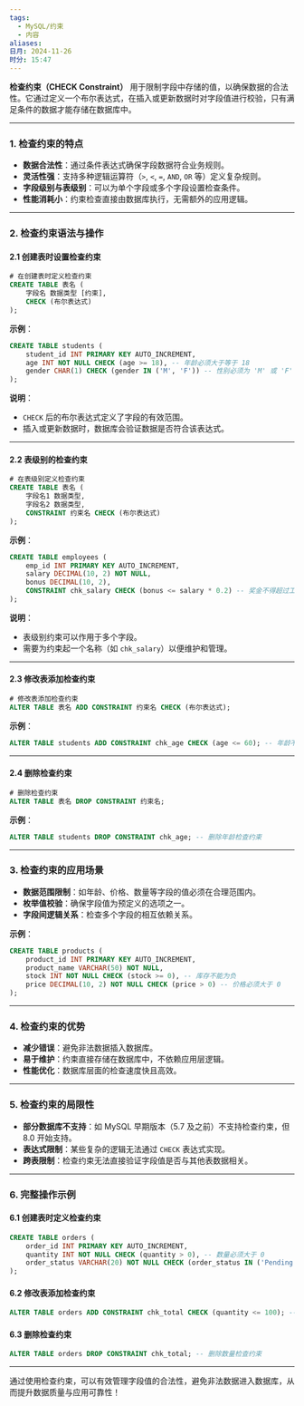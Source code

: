 ```yaml
---
tags:
  - MySQL/约束
  - 内容
aliases: 
日月: 2024-11-26
时分: 15:47
---
```

**检查约束（CHECK Constraint）** 用于限制字段中存储的值，以确保数据的合法性。它通过定义一个布尔表达式，在插入或更新数据时对字段值进行校验，只有满足条件的数据才能存储在数据库中。

---

### **1. 检查约束的特点**

- **数据合法性**：通过条件表达式确保字段数据符合业务规则。
- **灵活性强**：支持多种逻辑运算符（`>`, `<`, `=`, `AND`, `OR` 等）定义复杂规则。
- **字段级别与表级别**：可以为单个字段或多个字段设置检查条件。
- **性能消耗小**：约束检查直接由数据库执行，无需额外的应用逻辑。

---

### **2. 检查约束语法与操作**

#### **2.1 创建表时设置检查约束**

```sql
# 在创建表时定义检查约束
CREATE TABLE 表名 (
    字段名 数据类型 [约束],
    CHECK (布尔表达式)
);
```

**示例**：

```sql
CREATE TABLE students (
    student_id INT PRIMARY KEY AUTO_INCREMENT,
    age INT NOT NULL CHECK (age >= 18), -- 年龄必须大于等于 18
    gender CHAR(1) CHECK (gender IN ('M', 'F')) -- 性别必须为 'M' 或 'F'
);
```

**说明**：

- `CHECK` 后的布尔表达式定义了字段的有效范围。
- 插入或更新数据时，数据库会验证数据是否符合该表达式。

---

#### **2.2 表级别的检查约束**

```sql
# 在表级别定义检查约束
CREATE TABLE 表名 (
    字段名1 数据类型,
    字段名2 数据类型,
    CONSTRAINT 约束名 CHECK (布尔表达式)
);
```

**示例**：

```sql
CREATE TABLE employees (
    emp_id INT PRIMARY KEY AUTO_INCREMENT,
    salary DECIMAL(10, 2) NOT NULL,
    bonus DECIMAL(10, 2),
    CONSTRAINT chk_salary CHECK (bonus <= salary * 0.2) -- 奖金不得超过工资的 20%
);
```

**说明**：

- 表级别约束可以作用于多个字段。
- 需要为约束起一个名称（如 `chk_salary`）以便维护和管理。

---

#### **2.3 修改表添加检查约束**

```sql
# 修改表添加检查约束
ALTER TABLE 表名 ADD CONSTRAINT 约束名 CHECK (布尔表达式);
```

**示例**：

```sql
ALTER TABLE students ADD CONSTRAINT chk_age CHECK (age <= 60); -- 年龄不得超过 60 岁
```

---

#### **2.4 删除检查约束**

```sql
# 删除检查约束
ALTER TABLE 表名 DROP CONSTRAINT 约束名;
```

**示例**：

```sql
ALTER TABLE students DROP CONSTRAINT chk_age; -- 删除年龄检查约束
```

---

### **3. 检查约束的应用场景**

- **数据范围限制**：如年龄、价格、数量等字段的值必须在合理范围内。
- **枚举值校验**：确保字段值为预定义的选项之一。
- **字段间逻辑关系**：检查多个字段的相互依赖关系。

**示例**：

```sql
CREATE TABLE products (
    product_id INT PRIMARY KEY AUTO_INCREMENT,
    product_name VARCHAR(50) NOT NULL,
    stock INT NOT NULL CHECK (stock >= 0), -- 库存不能为负
    price DECIMAL(10, 2) NOT NULL CHECK (price > 0) -- 价格必须大于 0
);
```

---

### **4. 检查约束的优势**

- **减少错误**：避免非法数据插入数据库。
- **易于维护**：约束直接存储在数据库中，不依赖应用层逻辑。
- **性能优化**：数据库层面的检查速度快且高效。

---

### **5. 检查约束的局限性**

- **部分数据库不支持**：如 MySQL 早期版本（5.7 及之前）不支持检查约束，但 8.0 开始支持。
- **表达式限制**：某些复杂的逻辑无法通过 `CHECK` 表达式实现。
- **跨表限制**：检查约束无法直接验证字段值是否与其他表数据相关。

---

### **6. 完整操作示例**

#### **6.1 创建表时定义检查约束**

```sql
CREATE TABLE orders (
    order_id INT PRIMARY KEY AUTO_INCREMENT,
    quantity INT NOT NULL CHECK (quantity > 0), -- 数量必须大于 0
    order_status VARCHAR(20) NOT NULL CHECK (order_status IN ('Pending', 'Shipped', 'Delivered')) -- 订单状态限制
);
```

#### **6.2 修改表添加检查约束**

```sql
ALTER TABLE orders ADD CONSTRAINT chk_total CHECK (quantity <= 100); -- 数量不能超过 100
```

#### **6.3 删除检查约束**

```sql
ALTER TABLE orders DROP CONSTRAINT chk_total; -- 删除数量检查约束
```

---

通过使用检查约束，可以有效管理字段值的合法性，避免非法数据进入数据库，从而提升数据质量与应用可靠性！